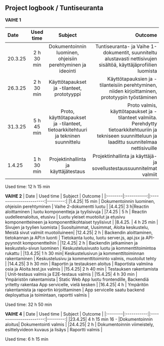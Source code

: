 ## Project logbook / Tuntiseuranta

**VAIHE 1**

| Date   | Used time | Subject                | Outcome |
|:--------|:-----------:|:------------------------:|---------:|
| 20.3.25| 2 h 30 min   | Dokumentoinnin luominen, ohjeisiin perehtyminen ja ideointi | Tuntiseuranta- ja Vaihe 1-dokumentit, suunniteltu alustavasti nettisivujen sisältöä, käyttäjäprofiilien luomista  |
|26.3.25| 2 h 30 min |Käyttötapaukset ja -tilanteet, prototyyppi |Käyttötapauksien ja -tilanteisiin perehtyminen, niiden kirjoittaminen, prototyypin työstäminen |
|31.3.25| 5 h 45 min| Proto, käyttötapaukset ja -tilanteet, tietoarkkitehtuuri ja tekninen suunnittelu | Proto valmis, käyttötapaukset ja -tilanteet valmiita. Perehdytty tietoarkkitehtuuriin ja tekniseen suunnitteluun ja laadittu suunnitelmaa nettisivuille |
|1.4.25| 1 h 30 min |Projektinhallinta ja käyttäjätestaus |Projektinhallinta ja käyttäjä- ja sovellustestaussuunnitelmat valmiit |

Used time: 12 h 15 min

**VAIHE 2**
| Date   | Used time | Subject                | Outcome |
|:--------|:-----------:|:------------------------:|---------:|
|1.4.25| 15 min | Dokumentoinnin luominen, ohjeisiin perehtyminen | Vaihe 2-dokumentti luotu |
|4.4.25| 3 h|Reactin aloittaminen | luotu komponentteja ja tyylisivuja |
|7.4.25 | 5 h | Reactin uudelleenaloitus, etusivu | Luotu yleiset muotoilut ja etusivu komponentteineen ja komponenttikohtaiset tyylisivut |
|8.4.25. | 4 h 25 min | Sivujen ja tyylien luomista | Suosituimmat, Uusimmat, Aloita keskustelu, Meistä sivut valmiit muotoiluineen| 
|12.4.25| 2 h | Backendin aloittaminen, tietokannan ja API:n luonti | Tietokanta luotu, luotu server.js, api.jsx ja API-pyynnöt komponentteihin |
|12.4.25| 2 h | Backendin jatkaminen ja keskustelu-sivun luominen | Keskustelusivusto luotu ja kommenttitoimintoa rukattu |
|13.4.25| 1 h 30 min| Keskustelusivun ja kommenttitoiminnan rakentaminen | Keskustelusivu ja kommenttitoiminto valmis, muotoilut tehty |
|14.4.25| 3 h 30 min | Raportin ja testauksen aloitus | Raportista valmiina osia ja Aloita.test.jsx valmis |
|15.4.25| 2 h 40 min | Testauksen rakentamista | Unit-testaus valmis ja E2E-testaus valmis |
|15.4.25| 4 h 30 min | Ympäristön rakentamista | Static Web App luotu frontendille, Backendiä yritetty rakentaa App servicelle, vielä kesken |
|16.4.25| 4 h | Ympäritön rakentamista ja raportin kirjoittaminen | App servicelle saatu backend deployattua ja toimintaan, raportti valmis |

Used time: 32 h 50 min

**VAIHE 4**
| Date   | Used time | Subject                | Outcome |
|:--------|:-----------:|:------------------------:|---------:|
|23.4.25| 4 h 15 min 16 - |Dokumentoinnin aloitus| Dokumentointi valmis |
|24.4.25| 2 h | Dokumentoinnin viimeistely, esittelyvideon kuvaus ja lisäys | Raportti valmis |

Used time: 6 h 15 min
